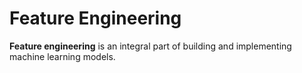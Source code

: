 # Feature Engineering 

**Feature engineering** is an integral part of building and implementing machine learning models.